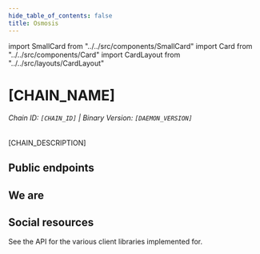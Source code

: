 ```yaml
---
hide_table_of_contents: false
title: Osmosis
---
```


import SmallCard from "../../src/components/SmallCard"
import Card from "../../src/components/Card"
import CardLayout from "../../src/layouts/CardLayout"

# [CHAIN_NAME]
###### Chain ID: `[CHAIN_ID]` | Binary Version: `[DAEMON_VERSION]`

[CHAIN_DESCRIPTION]

## Public endpoints 

<CardLayout autoFitEnabled={true}>
    <SmallCard
        to="#"
        header={{
            label: "RPC Endpoint",
            translateId: "rpc-endpoint",
        }}
    />
    <SmallCard
        to="#"
        header={{
            label: "API Endpoint",
            translateId: "api-endpoint",
        }}
    />
    <SmallCard
        to="#"
        header={{
            label: "gRPC-Web Endpoint",
            translateId: "grpc-endpoint",
        }}
    />
</CardLayout>

## We are

<CardLayout autoFitEnabled={true}>
    <Card
        to="#"
        header={{
            label: "Stake with us",
            translateId: "developer-programs",
        }}
        body={{
            label: "Learn about the React Native SDKs and how to quickly start building on Solana Mobile.",
            translateId: "learn-programs",
        }}
        iconPath="img/react-native-96.svg"
    />
    <Card
        to="#"
        header={{
            label: "Our validator",
            translateId: "development-setup",
        }}
        body={{
            label: "Learn how to build a native Android app using the core Solana Kotlin SDKs.",
            translateId: "development-setup-body",
        }}
        iconPath="img/kotlin-icon-32.svg"
    />
</CardLayout>

## Social resources
See the API for the various client libraries implemented for.

<CardLayout autoFitEnabled={false}>
    <SmallCard
        to="#"
        header={{
            label: "Website",
            translateId: "typescript-reference",
        }}
        iconPath="img/typescript-icon.png"
    />
    <SmallCard
        to="#"
        header={{
            label: "Github",
            translateId: "github-reference",
        }}
        iconPath="img/typescript-icon.png"
    />
    <SmallCard
        to="#"
        header={{
            label: "Discord",
            translateId: "discord-reference",
        }}
        iconPath="img/typescript-icon.png"
    />
    <SmallCard
        to="#"
        header={{
            label: "X",
            translateId: "x-reference",
        }}
        iconPath="img/typescript-icon.png"
    />
    <SmallCard
        to="#"
        header={{
            label: "Telegram",
            translateId: "telegram-reference",
        }}
        iconPath="img/typescript-icon.png"
    />
</CardLayout>
